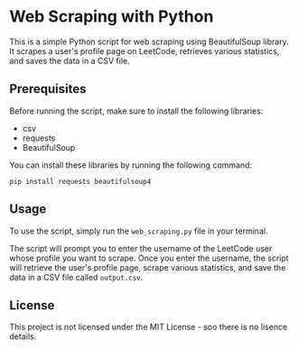 # Web Scraping with Python

This is a simple Python script for web scraping using BeautifulSoup library. It scrapes a user's profile page on LeetCode, retrieves various statistics, and saves the data in a CSV file.

## Prerequisites

Before running the script, make sure to install the following libraries:

- csv
- requests
- BeautifulSoup

You can install these libraries by running the following command:

```
pip install requests beautifulsoup4

```


## Usage

To use the script, simply run the `web_scraping.py` file in your terminal.

The script will prompt you to enter the username of the LeetCode user whose profile you want to scrape. Once you enter the username, the script will retrieve the user's profile page, scrape various statistics, and save the data in a CSV file called `output.csv`.

## License

This project is not licensed under the MIT License - soo there is no lisence details.